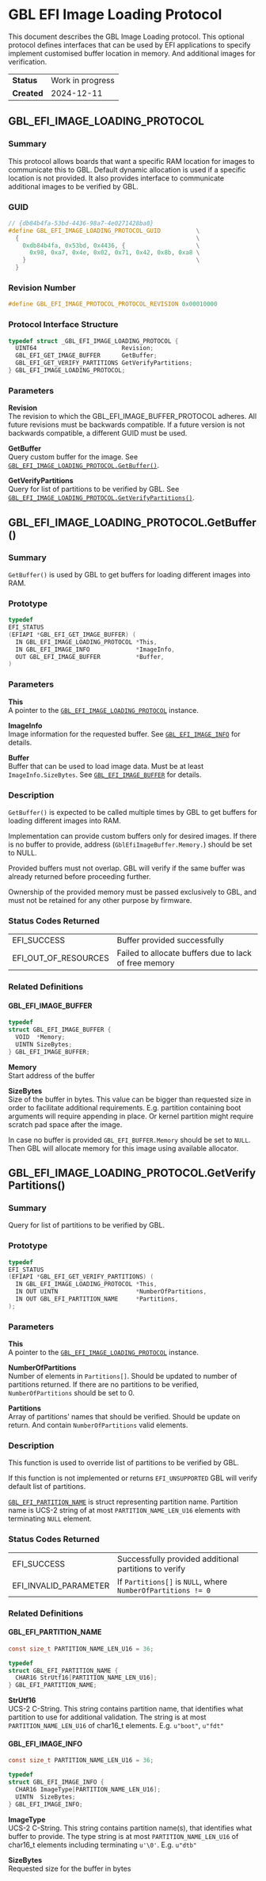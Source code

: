 # GBL EFI Image Loading Protocol

This document describes the GBL Image Loading protocol. This optional protocol
defines interfaces that can be used by EFI applications to specify implement
customised buffer location in memory. And additional images for verification.

|||
| :--- | :--- |
| **Status** | Work in progress |
| **Created** | 2024-12-11 |


## GBL_EFI_IMAGE_LOADING_PROTOCOL

### Summary

This protocol allows boards that want a specific RAM location for images to
communicate this to GBL. Default dynamic allocation is used if a specific
location is not provided. It also provides interface to communicate additional
images to be verified by GBL.

### GUID

```c
// {db84b4fa-53bd-4436-98a7-4e0271428ba8}
#define GBL_EFI_IMAGE_LOADING_PROTOCOL_GUID          \
  {                                                  \
    0xdb84b4fa, 0x53bd, 0x4436, {                    \
      0x98, 0xa7, 0x4e, 0x02, 0x71, 0x42, 0x8b, 0xa8 \
    }                                                \
  }
```

### Revision Number

```c
#define GBL_EFI_IMAGE_PROTOCOL_PROTOCOL_REVISION 0x00010000
```

### Protocol Interface Structure

```c
typedef struct _GBL_EFI_IMAGE_LOADING_PROTOCOL {
  UINT64                        Revision;
  GBL_EFI_GET_IMAGE_BUFFER      GetBuffer;
  GBL_EFI_GET_VERIFY_PARTITIONS GetVerifyPartitions;
} GBL_EFI_IMAGE_LOADING_PROTOCOL;
```

### Parameters

**Revision** \
The revision to which the GBL_EFI_IMAGE_BUFFER_PROTOCOL adheres. All future
revisions must be backwards compatible. If a future version is not backwards
compatible, a different GUID must be used.

**GetBuffer** \
Query custom buffer for the image. See
[`GBL_EFI_IMAGE_LOADING_PROTOCOL.GetBuffer()`](#gbl_efi_image_loading_protocolgetbuffer).

**GetVerifyPartitions** \
Query for list of partitions to be verified by GBL. See
[`GBL_EFI_IMAGE_LOADING_PROTOCOL.GetVerifyPartitions()`](#gbl_efi_image_loading_protocolgetverifypartitions).


## GBL_EFI_IMAGE_LOADING_PROTOCOL.GetBuffer()

### Summary

`GetBuffer()` is used by GBL to get buffers for loading different images into
RAM.

### Prototype

```c
typedef
EFI_STATUS
(EFIAPI *GBL_EFI_GET_IMAGE_BUFFER) (
  IN GBL_EFI_IMAGE_LOADING_PROTOCOL *This,
  IN GBL_EFI_IMAGE_INFO             *ImageInfo,
  OUT GBL_EFI_IMAGE_BUFFER          *Buffer,
)
```

### Parameters

**This** \
A pointer to the
[`GBL_EFI_IMAGE_LOADING_PROTOCOL`](#gbl_efi_image_loading_protocol) instance.

**ImageInfo** \
Image information for the requested buffer. See
[`GBL_EFI_IMAGE_INFO`](#gbl_efi_image_info) for details.

**Buffer** \
Buffer that can be used to load image data. Must be at least
`ImageInfo.SizeBytes`. See [`GBL_EFI_IMAGE_BUFFER`](#gbl_efi_image_buffer) for
details.

### Description

`GetBuffer()` is expected to be called multiple times by GBL to get buffers for
loading different images into RAM.

Implementation can provide custom buffers only for desired images. If there is
no buffer to provide, address (`GblEfiImageBuffer.Memory.`) should be set to
NULL.

Provided buffers must not overlap. GBL will verify if the same buffer was
already returned before proceeding further.

Ownership of the provided memory must be passed exclusively to GBL, and must not
be retained for any other purpose by firmware.

### Status Codes Returned

|||
| --- | --- |
| EFI_SUCCESS | Buffer provided successfully |
| EFI_OUT_OF_RESOURCES | Failed to allocate buffers due to lack of free memory |

### Related Definitions

#### GBL_EFI_IMAGE_BUFFER

```c
typedef
struct GBL_EFI_IMAGE_BUFFER {
  VOID  *Memory;
  UINTN SizeBytes;
} GBL_EFI_IMAGE_BUFFER;
```

**Memory** \
Start address of the buffer

**SizeBytes** \
Size of the buffer in bytes. This value can be bigger than requested
size in order to facilitate additional requirements. E.g. partition containing
boot arguments will require appending in place. Or kernel partition might
require scratch pad space after the image.

In case no buffer is provided `GBL_EFI_BUFFER.Memory` should be set to `NULL`.
Then GBL will allocate memory for this image using available allocator.

## GBL_EFI_IMAGE_LOADING_PROTOCOL.GetVerifyPartitions()

### Summary

Query for list of partitions to be verified by GBL.

### Prototype

```c
typedef
EFI_STATUS
(EFIAPI *GBL_EFI_GET_VERIFY_PARTITIONS) (
  IN GBL_EFI_IMAGE_LOADING_PROTOCOL *This,
  IN OUT UINTN                      *NumberOfPartitions,
  IN OUT GBL_EFI_PARTITION_NAME     *Partitions,
);
```

### Parameters

**This** \
A pointer to the
[`GBL_EFI_IMAGE_LOADING_PROTOCOL`](#gbl_efi_image_loading_protocol) instance.

**NumberOfPartitions** \
Number of elements in `Partitions[]`. Should be updated to
number of partitions returned. If there are no partitions to be verified,
`NumberOfPartitions` should be set to 0.

**Partitions** \
Array of partitions' names that should be verified. Should be update on return.
And contain `NumberOfPartitions` valid elements.

### Description

This function is used to override list of partitions to be verified by GBL.

If this function is not implemented or returns `EFI_UNSUPPORTED` GBL will verify
default list of partitions.

[`GBL_EFI_PARTITION_NAME`](#gbl_efi_partition_name) is struct representing
partition name. Partition name is UCS-2 string of at most
`PARTITION_NAME_LEN_U16` elements with terminating `NULL` element.

### Status Codes Returned

|||
| --- | --- |
| EFI_SUCCESS | Successfully provided additional partitions to verify |
| EFI_INVALID_PARAMETER | If `Partitions[]` is `NULL`, where `NumberOfPartitions != 0` |

### Related Definitions

#### GBL_EFI_PARTITION_NAME

```c
const size_t PARTITION_NAME_LEN_U16 = 36;

typedef
struct GBL_EFI_PARTITION_NAME {
  CHAR16 StrUtf16[PARTITION_NAME_LEN_U16];
} GBL_EFI_PARTITION_NAME;
```

**StrUtf16** \
UCS-2 C-String. This string contains partition name, that identifies what
partition to use for additional validation. The string is at most
`PARTITION_NAME_LEN_U16` of char16_t elements. E.g. `u"boot"`, `u"fdt"`

#### GBL_EFI_IMAGE_INFO

```c
const size_t PARTITION_NAME_LEN_U16 = 36;

typedef
struct GBL_EFI_IMAGE_INFO {
  CHAR16 ImageType[PARTITION_NAME_LEN_U16];
  UINTN  SizeBytes;
} GBL_EFI_IMAGE_INFO;
```

**ImageType** \
UCS-2 C-String. This string contains partition name(s), that identifies what
buffer to provide. The type string is at most `PARTITION_NAME_LEN_U16` of
char16_t elements including terminating `u'\0'`. E.g. `u"dtb"`

**SizeBytes** \
Requested size for the buffer in bytes